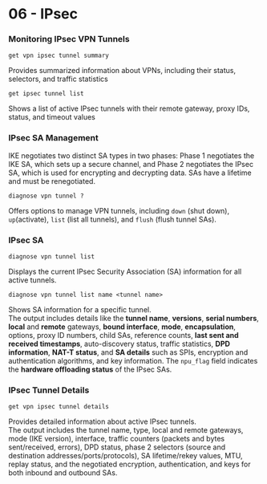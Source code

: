 # 06 - IPsec
### Monitoring IPsec VPN Tunnels
```
get vpn ipsec tunnel summary
```
Provides summarized information about VPNs, including their status, selectors, and traffic statistics
```
get ipsec tunnel list
```
Shows a list of active IPsec tunnels with their remote gateway, proxy IDs, status, and timeout values

### IPsec SA Management
IKE negotiates two distinct SA types in two phases: Phase 1 negotiates the IKE SA, which sets up a secure channel, and Phase 2 negotiates the IPsec SA, which is used for encrypting and decrypting data. SAs have a lifetime and must be renegotiated.

```
diagnose vpn tunnel ?
```
Offers options to manage VPN tunnels, including ```down``` (shut down), ```up```(activate), ```list``` (list all tunnels), and ```flush``` (flush tunnel SAs).

### IPsec SA
```
diagnose vpn tunnel list
```
Displays the current IPsec Security Association (SA) information for all active tunnels.
```
diagnose vpn tunnel list name <tunnel name>
```
Shows SA information for a specific tunnel.<br />
The output includes details like the **tunnel name**, **versions**, **serial numbers**, **local** and **remote** gateways, **bound interface**, **mode**, **encapsulation**, options, proxy ID numbers, child SAs, reference counts, **last sent and received timestamps**, auto-discovery status, traffic statistics, **DPD information**, **NAT-T status**, and **SA details** such as SPIs, encryption and authentication algorithms, and key information. The ```npu_flag``` field indicates the **hardware offloading status** of the IPsec SAs.

### IPsec Tunnel Details

```get vpn ipsec tunnel details```

Provides detailed information about active IPsec tunnels. <br />The output includes the tunnel name, type, local and remote gateways, mode (IKE version), interface, traffic counters (packets and bytes sent/received, errors), DPD status, phase 2 selectors (source and destination addresses/ports/protocols), SA lifetime/rekey values, MTU, replay status, and the negotiated encryption, authentication, and keys for both inbound and outbound SAs.